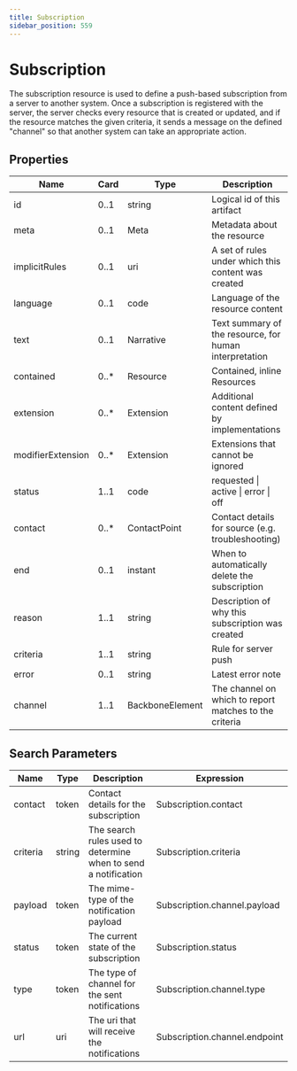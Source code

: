 ```yaml
---
title: Subscription
sidebar_position: 559
---
```


# Subscription

The subscription resource is used to define a push-based subscription from a server to another system. Once a
  subscription is registered with the server, the server checks every resource that is created or updated, and if the
  resource matches the given criteria, it sends a message on the defined "channel" so that another system can take an
  appropriate action.

## Properties

| Name | Card | Type | Description |
| --- | --- | --- | --- |
| id | 0..1 | string | Logical id of this artifact
| meta | 0..1 | Meta | Metadata about the resource
| implicitRules | 0..1 | uri | A set of rules under which this content was created
| language | 0..1 | code | Language of the resource content
| text | 0..1 | Narrative | Text summary of the resource, for human interpretation
| contained | 0..* | Resource | Contained, inline Resources
| extension | 0..* | Extension | Additional content defined by implementations
| modifierExtension | 0..* | Extension | Extensions that cannot be ignored
| status | 1..1 | code | requested \| active \| error \| off
| contact | 0..* | ContactPoint | Contact details for source (e.g. troubleshooting)
| end | 0..1 | instant | When to automatically delete the subscription
| reason | 1..1 | string | Description of why this subscription was created
| criteria | 1..1 | string | Rule for server push
| error | 0..1 | string | Latest error note
| channel | 1..1 | BackboneElement | The channel on which to report matches to the criteria

## Search Parameters

| Name | Type | Description | Expression
| --- | --- | --- | --- |
| contact | token | Contact details for the subscription | Subscription.contact
| criteria | string | The search rules used to determine when to send a notification | Subscription.criteria
| payload | token | The mime-type of the notification payload | Subscription.channel.payload
| status | token | The current state of the subscription | Subscription.status
| type | token | The type of channel for the sent notifications | Subscription.channel.type
| url | uri | The uri that will receive the notifications | Subscription.channel.endpoint

